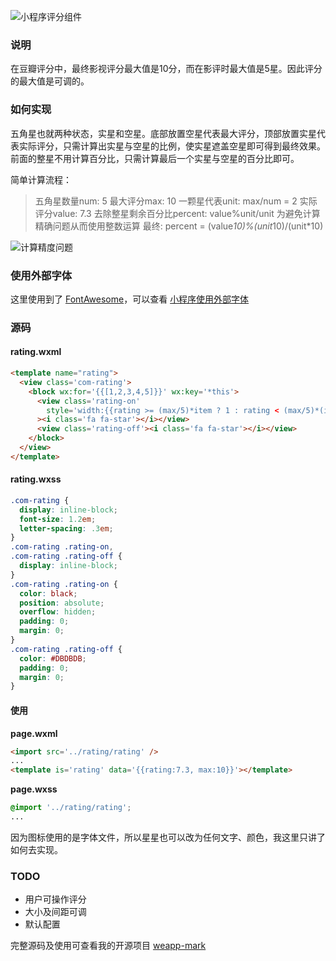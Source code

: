 
![小程序评分组件](http://upload-images.jianshu.io/upload_images/3762216-f09f5b490abcd954.jpg)

### 说明
在豆瓣评分中，最终影视评分最大值是10分，而在影评时最大值是5星。因此评分的最大值是可调的。

### 如何实现
五角星也就两种状态，实星和空星。底部放置空星代表最大评分，顶部放置实星代表实际评分，只需计算出实星与空星的比例，使实星遮盖空星即可得到最终效果。前面的整星不用计算百分比，只需计算最后一个实星与空星的百分比即可。

简单计算流程：
> 五角星数量num: 5
最大评分max: 10
一颗星代表unit: max/num = 2
实际评分value: 7.3
去除整星剩余百分比percent: value%unit/unit
为避免计算精确问题从而使用整数运算
最终: percent = (value*10)%(unit*10)/(unit*10)

![计算精度问题](http://upload-images.jianshu.io/upload_images/3762216-c9d30d25207ee000.png?imageMogr2/auto-orient/strip%7CimageView2/2/w/1240)

### 使用外部字体
这里使用到了 [FontAwesome](http://fontawesome.io/icons/)，可以查看 [小程序使用外部字体](./小程序使用外部字体.md)

### 源码

#### rating.wxml
```html
<template name="rating">
  <view class='com-rating'>
    <block wx:for='{{[1,2,3,4,5]}}' wx:key='*this'>
      <view class='rating-on' 
        style='width:{{rating >= (max/5)*item ? 1 : rating < (max/5)*(item-1) ? 0 : (rating*10)%(max/5*10)/(max/5*10)}}em'
      ><i class='fa fa-star'></i></view>
      <view class='rating-off'><i class='fa fa-star'></i></view>
    </block>
  </view>
</template>
```

#### rating.wxss
```css
.com-rating {
  display: inline-block;
  font-size: 1.2em;
  letter-spacing: .3em;
}
.com-rating .rating-on,
.com-rating .rating-off {
  display: inline-block;
}
.com-rating .rating-on {
  color: black;
  position: absolute;
  overflow: hidden;
  padding: 0;
  margin: 0;
}
.com-rating .rating-off {
  color: #DBDBDB;
  padding: 0;
  margin: 0;
}
```

#### 使用
**page.wxml**
```html
<import src='../rating/rating' />
...
<template is='rating' data='{{rating:7.3, max:10}}'></template>
```
**page.wxss**
```css
@import '../rating/rating';
...
```

因为图标使用的是字体文件，所以星星也可以改为任何文字、颜色，我这里只讲了如何去实现。

### TODO
 - 用户可操作评分
 - 大小及间距可调
 - 默认配置

完整源码及使用可查看我的开源项目 [weapp-mark](https://github.com/Hongye567/weapp-mark)
